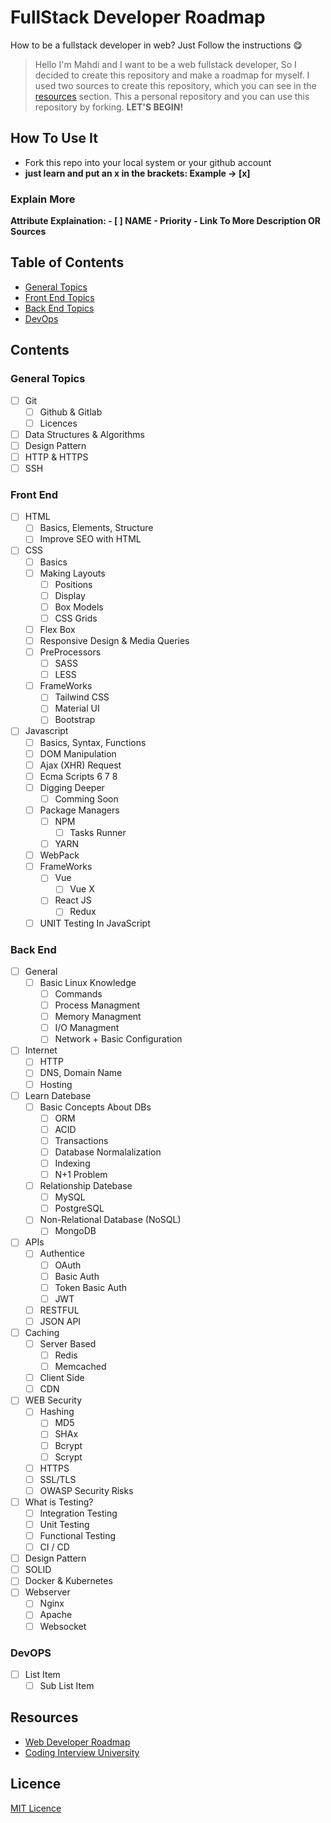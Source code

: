 # FullStack Developer Roadmap

How to be a fullstack developer in web? Just Follow the instructions 😋
> Hello I'm Mahdi and I want to be a web fullstack developer, So I decided to create this repository and make a roadmap for myself. I used two sources to create this repository, which you can see in the [resources](#resources) section. This a personal repository and you can use this repository by forking. **LET'S BEGIN!**

## How To Use It
- Fork this repo into your local system or your github account
- **just learn and put an x in the brackets: Example -> [x]**
### Explain More
**Attribute Explaination: - [ ] NAME - Priority - Link To More Description OR Sources**

## Table of Contents
- [General Topics](#general-topics)
- [Front End Topics](#front-end)
- [Back End Topics](#back-end)
- [DevOps](#devops)

## Contents
### General Topics
 - [ ] Git
	 - [ ] Github & Gitlab
	 - [ ] Licences
- [ ] Data Structures & Algorithms
- [ ] Design Pattern
- [ ] HTTP & HTTPS
- [ ] SSH

### Front End
- [ ] HTML
	- [ ] Basics, Elements, Structure
	- [ ] Improve SEO with HTML
- [ ] CSS
	- [ ] Basics
	- [ ] Making Layouts
		- [ ] Positions
		- [ ] Display
		- [ ] Box Models
		- [ ] CSS Grids
	- [ ] Flex Box
	- [ ] Responsive Design & Media Queries
	- [ ] PreProcessors
		- [ ] SASS
		- [ ] LESS
	- [ ] FrameWorks
		- [ ] Tailwind CSS
		- [ ] Material UI
		- [ ] Bootstrap
	
- [ ] Javascript
	- [ ] Basics, Syntax, Functions
	- [ ] DOM Manipulation
	- [ ] Ajax (XHR) Request
	- [ ] Ecma Scripts 6 7 8
	- [ ] Digging Deeper
		- [ ] Comming Soon
	- [ ] Package Managers
		- [ ] NPM
			- [ ] Tasks Runner
		- [ ] YARN
	- [ ] WebPack
	- [ ] FrameWorks
		- [ ] Vue
			- [ ] Vue X
		- [ ] React JS
			- [ ] Redux
	- [ ] UNIT Testing In JavaScript

### Back End
- [ ] General 
	- [ ] Basic Linux Knowledge
		- [ ] Commands
		- [ ] Process Managment
		- [ ] Memory Managment
		- [ ] I/O Managment
		- [ ] Network + Basic Configuration
- [ ] Internet
	- [ ] HTTP
	- [ ] DNS, Domain Name
	- [ ] Hosting
- [ ] Learn Datebase
	- [ ] Basic Concepts About DBs
		- [ ] ORM
		- [ ] ACID
		- [ ] Transactions
		- [ ] Database Normalalization
		- [ ] Indexing
		- [ ] N+1 Problem
	- [ ] Relationship Datebase
		- [ ] MySQL
		- [ ] PostgreSQL
	- [ ] Non-Relational Database (NoSQL)
		- [ ] MongoDB
- [ ] APIs
	- [ ] Authentice
		- [ ] OAuth
		- [ ] Basic Auth
		- [ ] Token Basic Auth
		- [ ] JWT
	- [ ] RESTFUL
	- [ ] JSON API
- [ ] Caching
	- [ ] Server Based
		- [ ] Redis
		- [ ] Memcached
	- [ ] Client Side
	- [ ] CDN
- [ ] WEB Security
	- [ ] Hashing
		- [ ] MD5
		- [ ] SHAx
		- [ ] Bcrypt
		- [ ] Scrypt
	- [ ] HTTPS
	- [ ] SSL/TLS
	- [ ] OWASP Security Risks
- [ ] What is Testing?
	- [ ] Integration Testing
	- [ ] Unit Testing
	- [ ] Functional Testing
	- [ ] CI / CD
- [ ] Design Pattern
- [ ] SOLID
- [ ] Docker & Kubernetes
- [ ] Webserver
	- [ ] Nginx
	- [ ] Apache
	- [ ] Websocket
		
### DevOPS
- [ ] List Item
	- [ ] Sub List Item

## Resources
- [Web Developer Roadmap](https://github.com/kamranahmedse/developer-roadmap)
- [Coding Interview University](https://github.com/jwasham/coding-interview-university)

## Licence
[MIT Licence](https://github.com/mrmmg/FullStack-Developer-Roadmap/blob/master/LICENSE)
